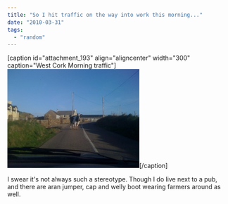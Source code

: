 ```yaml
---
title: "So I hit traffic on the way into work this morning..."
date: "2010-03-31"
tags: 
  - "random"
---
```


\[caption id="attachment\_193" align="aligncenter" width="300" caption="West Cork Morning traffic"\]![West Cork Morning traffic](images/Picture-286-300x225.jpg "west_cork_traffic")\[/caption\]

I swear it's not always such a stereotype. Though I do live next to a pub, and there are aran jumper, cap and welly boot wearing farmers around as well.
